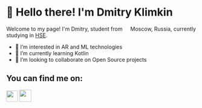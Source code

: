 # 👋 Hello there! I'm Dmitry Klimkin
Welcome to my page!
I'm Dmitry, student from <img src="https://cdn-icons-png.flaticon.com/512/323/323300.png" width="13"/> Moscow, Russia, currently studying in <a href="https://www.hse.ru/en/">HSE</a>.

- 👀 I’m interested in AR and ML technologies
- 🌱 I’m currently learning Kotlin
- 💞️ I’m looking to collaborate on Open Source projects

## You can find me on:
<a href="https://vk.com/thats_impossible"><img src="https://upload.wikimedia.org/wikipedia/commons/2/21/VK.com-logo.svg" width="30"/></a>
<a href="https://github.com/Dipvincer"><img src="https://icon-library.com/images/github-icon-white/github-icon-white-6.jpg" width="32"/></a>

<!---
Dipvincer/Dipvincer is a ✨ special ✨ repository because its `README.md` (this file) appears on your GitHub profile.
You can click the Preview link to take a look at your changes.
--->
